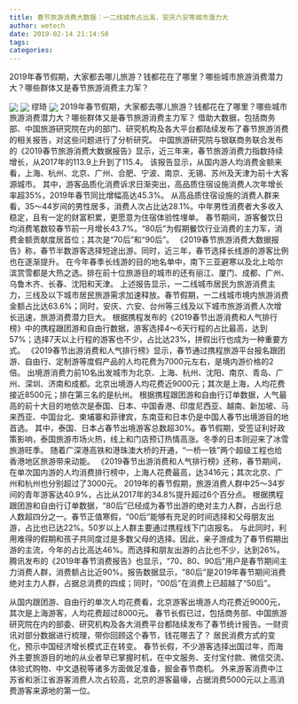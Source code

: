 ```yaml
---
title: 春节旅游消费大数据：一二线城市占比高，安庆六安等城市潜力大
author: wetech
date: 2019-02-14 21:14:50
tags: 
categories: 
---
```

2019年春节假期，大家都去哪儿旅游？钱都花在了哪里？哪些城市旅游消费潜力大？哪些群体又是春节旅游消费主力军？
<!-- more -->
<img align="center" border="0" src="https://imgcdn.yicai.com/uppics/images/2019/02/72db70410f2250c606380413dbf3878d.jpg" />
<img align="center" border="0" src="https://imgcdn.yicai.com/uppics/images/2019/02/350011724b96f14c69671bd63d19e21b.jpg" />
缪琦
<img align="center" border="0" src="https://imgcdn.yicai.com/uppics/images/2019/02/8eef80598f58a083bf34a71be9a417e6.jpg" />
2019年春节假期，大家都去哪儿旅游？钱都花在了哪里？哪些城市旅游消费潜力大？哪些群体又是春节旅游消费主力军？
借助大数据，包括商务部、中国旅游研究院在内的部门、研究机构及各大平台都陆续发布了春节旅游消费的相关报告，对这些问题进行了分析研究。
中国旅游研究院与银联商务联合发布的《2019春节旅游消费大数据报告》显示，近三年来，春节旅游消费力指数持续增长，从2017年的113.9上升到了115.4。
该报告显示，从国内游人均消费金额来看，上海、杭州、北京、广州、合肥、宁波、南京、无锡、苏州及天津为前十大客源城市。
其中，游客品质化消费诉求日渐突出，高品质住宿设施消费人次年增长率超35%，2019年春节同比增幅高达45.3%。
从高品质住宿设施的消费人群来看，35～44岁间的男性居多，消费人次占比达28.1%。中年男性消费者大多收入稳定，且有一定的财富积累，更愿意为住宿体验性埋单。
春节期间，游客餐饮日均消费笔数较春节前一月增长43.7%。“80后”为假期餐饮行业消费的主力军，消费金额贡献度居首位；其次是“70后”和“90后”。
《2019春节旅游消费大数据报告》称，春节半数游客选择短途出游。同时，近三年，春节选择长线游的游客比例也在逐渐提升。
在今年春季长线游的目的地名单中，南下三亚避寒以及北上哈尔滨赏雪都是大热之选。排在前十位旅游目的城市的还有丽江、厦门、成都、广州、乌鲁木齐、长春、沈阳和天津。
上述报告显示，一二线城市居民为旅游消费主力，三线及以下城市居民旅游需求加速释放。春节假期，一二线城市境内旅游消费金额占比达63.6%；同时，安庆、六安、台州等三线及以下城市旅游消费人次增长迅速，旅游消费潜力巨大。
根据携程发布的《2019春节出游消费和人气排行榜》中的携程跟团游和自由行数据，游客选择4～6天行程的占比最高，达到57%；选择7天以上行程的游客也不少，占比达23%，拼假出行也成为一种重要方式。
《2019春节出游消费和人气排行榜》显示，春节通过携程旅游平台报名跟团游、自由行、定制游等度假产品的人均花费为7000元左右，是境内游价格的2倍。
出境游消费力前10名出发城市为北京、上海、杭州、沈阳、南京、青岛、广州、深圳、济南和成都。北京出境游人均花费近9000元；其次是上海，人均花费接近8500元；排在第三名的是杭州。
根据携程跟团游和自由行订单数据，人气最高的前十大目的地依次是泰国、日本、中国香港、印度尼西亚、越南、新加坡、马来西亚、中国台北、柬埔寨和菲律宾，东南亚和日本仍是中国人春节出境游目的地首选。
其中，泰国、日本占春节出境游客总数超30%。春节假期，受签证利好政策影响，泰国旅游市场火热，线上和门店预订热情高涨。冬季的日本则迎来了冰雪旅游旺季。
随着广深港高铁和港珠澳大桥的开通，“一桥一铁”两个超级工程也给香港地区旅游带来动能。
《2019春节出游消费和人气排行榜》还称，春节期间，在单次国内游的人均消费排行榜中，上海人花费最高，达3416元；其次北京、广州和杭州也分别超过了3000元。
2019年的春节假期，旅游消费人群中25～34岁间的青年游客达40.9%，占比从2017年的34.8%提升超过6个百分点。
根据携程跟团游和自由行订单数据，“80后”已经成为春节出游的绝对主力人群，占出行总人数超四分之一。春节正值寒假，“00后”能够有充足的时间选择和父母朋友出游，占比也已达22%。50岁以上人群主要通过携程线下门店报名。
与此同时，利用难得的假期和孩子共同度过是多数父母的选择。因此，亲子游成为了春节假期出游的主流，今年的占比高达46%。而选择和朋友出游的占比也不少，达到26%。
腾讯发布的《2019年春节消费报告》也显示，“70、80、90后”用户是春节期间主力消费人群，消费额占比近90%。报告数据显示，“80后”是2019年春节期间消费绝对主力人群，占据总消费的四成；同时，“00后”在消费上已超越了“50后”。
 
 
从国内跟团游、自由行的单次人均花费看，北京游客出境游人均花费近9000元，其次是上海游客，人均花费超过8000元。
春节长假已过，包括商务部、中国旅游研究院在内的部委、研究机构及各大消费平台都陆续发布了春节统计报告。一财资讯对部分数据进行梳理，带你回顾这个春节，钱花哪去了？ 
居民消费方式的变化，预示中国经济增长模式正在转变。
春节长假，不少游客选择出国过年，而海外主要旅游目的地的从业者早已掌握时机，在中文服务、支付宝付款、微信交流、体验式购物、中文退税等诸多方面做足准备，掘金春节商机。
外来游客消费中江苏省和浙江省游客消费人次占较高，北京的游客最壕，占据消费5000元以上高消费游客来源地的第一位。
